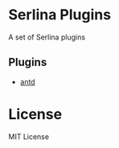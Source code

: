 # Serlina Plugins

A set of Serlina plugins

## Plugins

- [antd](packages/antd/README.md)

# License

MIT License
